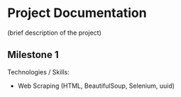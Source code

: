 # Project Documentation

(brief description of the project)

## Milestone 1
Technologies / Skills:
- Web Scraping (HTML, BeautifulSoup, Selenium, uuid)